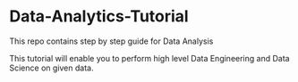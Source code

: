 # Data-Analytics-Tutorial
This repo contains step by step guide for Data Analysis

This tutorial will enable you to perform high level Data Engineering and Data Science on given data.
